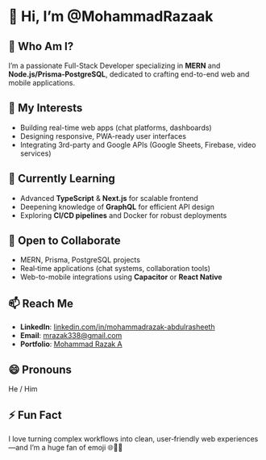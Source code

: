 # 👋 Hi, I’m @MohammadRazaak

## 🌟 Who Am I?
I’m a passionate Full-Stack Developer specializing in **MERN** and **Node.js/Prisma‑PostgreSQL**, dedicated to crafting end-to-end web and mobile applications.

## 👀 My Interests
- Building real-time web apps (chat platforms, dashboards)
- Designing responsive, PWA-ready user interfaces
- Integrating 3rd-party and Google APIs (Google Sheets, Firebase, video services)

## 🌱 Currently Learning
- Advanced **TypeScript** & **Next.js** for scalable frontend
- Deepening knowledge of **GraphQL** for efficient API design
- Exploring **CI/CD pipelines** and Docker for robust deployments

## 💞️ Open to Collaborate
- MERN, Prisma, PostgreSQL projects
- Real‑time applications (chat systems, collaboration tools)
- Web-to-mobile integrations using **Capacitor** or **React Native**

## 📫 Reach Me
- **LinkedIn**: [linkedin.com/in/mohammadrazak-abdulrasheeth](https://www.linkedin.com/in/mohammadrazak-abdulrasheeth/)
- **Email**: mrazak338@gmail.com
- **Portfolio**: [Mohammad Razak A](https://mohammadrazak.xyz)

## 😄 Pronouns
He / Him

## ⚡ Fun Fact
I love turning complex workflows into clean, user‑friendly web experiences—and I’m a huge fan of emoji 🌐💬😉
